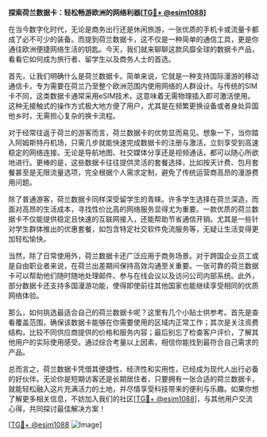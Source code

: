 **探索荷兰数据卡：轻松畅游欧洲的网络利器[[TG💪+ @esim1088](https://t.me/s/esim1088)]**

在当今数字化时代，无论是商务出行还是休闲旅游，一张优质的手机卡或流量卡都成了必不可少的装备。而提到荷兰数据卡，这不仅是一种简单的通信工具，更是你通往欧洲便捷网络生活的钥匙。今天，我们就来聊聊这款风靡全球的数据卡产品，看看它如何成为旅行者、留学生以及商务人士的首选。

首先，让我们明确什么是荷兰数据卡。简单来说，它就是一种支持国际漫游的移动通信卡，专为需要在荷兰乃至整个欧洲范围内使用网络的人群设计。与传统的SIM卡不同，这类数据卡通常采用eSIM技术，这意味着无需物理插入即可激活使用。这种无接触式的操作方式极大地方便了用户，尤其是在频繁更换设备或者身处异国他乡时，无需担心复杂的换卡流程。

对于经常往返于荷兰的游客而言，荷兰数据卡的优势显而易见。想象一下，当你踏入阿姆斯特丹机场，只需几步就能快速完成数据卡的注册与激活，立刻享受到高速稳定的网络连接。无论是导航地图、社交媒体分享还是视频通话，都可以随心所欲地进行。更棒的是，这些数据卡往往提供灵活的套餐选择，比如按天计费、包月套餐甚至是无限流量选项，完全根据个人需求定制，避免了传统运营商高昂的漫游费用问题。

除了普通游客，荷兰数据卡同样深受留学生的青睐。许多学生选择在荷兰深造，而面对高昂的生活成本，寻找性价比高的网络服务显得尤为重要。一款优质的荷兰数据卡不仅能提供稳定且快速的互联网接入，还能帮助节省通信开销。尤其是一些针对学生群体推出的优惠套餐，如包含特定社交软件免流服务等，无疑让生活变得更加轻松愉快。

当然，除了日常使用外，荷兰数据卡还广泛应用于商务场景。对于跨国企业员工或是自由职业者来说，在荷兰出差期间保持高效沟通至关重要。一张可靠的荷兰数据卡可以帮助他们随时随地处理邮件、参与在线会议以及访问公司内部系统。此外，部分数据卡还支持多国漫游功能，使得即使前往其他国家也能继续享受相同的优质网络体验。

那么，如何挑选最适合自己的荷兰数据卡呢？这里有几个小贴士供参考。首先是查看覆盖范围，确保该数据卡能够在你需要使用的区域内正常工作；其次是关注资费结构，比较不同供应商提供的价格和服务内容；最后别忘了检查客户评价，了解其他用户的实际使用感受。通过综合考量以上因素，相信你能找到最符合自己需求的产品。

总而言之，荷兰数据卡凭借其便捷性、经济性和实用性，已经成为现代人出行必备的好伙伴。无论你是短期访客还是长期居住者，只要拥有一张合适的荷兰数据卡，就能轻松融入这片充满活力的土地，并尽情享受科技带来的便利与乐趣。如果你想了解更多相关信息，不妨加入我们的社区[[TG💪+ @esim1088](https://t.me/s/esim1088)]，与其他用户交流心得，共同探讨最佳解决方案！

[[TG💪+ @esim1088](https://t.me/s/esim1088) ![Image](https://i.postimg.cc/4NQfJmqS/Snipaste-2025-05-13-00-14-12.png)]